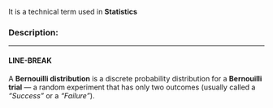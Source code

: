 It is a technical term used in **Statistics**

### **Description:**

---

#### LINE-BREAK

A **Bernouilli distribution** is a discrete probability distribution for a **Bernouilli trial** — a random experiment that has only two outcomes (usually called a *“Success”* or a *“Failure”*).
